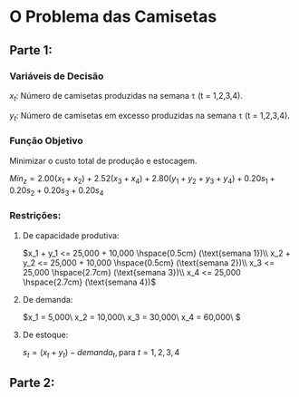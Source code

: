 # O Problema das Camisetas

## Parte 1:

### Variáveis de Decisão
$x_t$: Número de camisetas produzidas na semana `t` (t = 1,2,3,4).

$y_t$: Número de camisetas em excesso produzidas na semana `t` (t = 1,2,3,4).

### Função Objetivo
Minimizar o custo total de produção e estocagem.

$Min_z = 2.00(x_1 + x_2) + 2.52(x_3 + x_4) + 2.80(y_1 + y_2 + y_3 + y_4) + 0.20s_1 + 0.20s_2 + 0.20s_3 + 0.20s_4$

### Restrições:
1) De capacidade produtiva:

    $x_1 + y_1 <= 25,000 + 10,000 \hspace{0.5cm} (\text{semana 1})\\
x_2 + y_2 <= 25,000 + 10,000 \hspace{0.5cm} (\text{semana 2})\\
x_3 <= 25,000 \hspace{2.7cm} (\text{semana 3})\\
x_4 <= 25,000 \hspace{2.7cm} (\text{semana 4})$

2) De demanda:
  
   $x_1 = 5,000\\
x_2 = 10,000\\
x_3 = 30,000\\
x_4 = 60,000\\
$

3) De estoque:

    $s_t = (x_t + y_t) - demanda_t, \text{para }t = 1,2,3,4$

## Parte 2:

